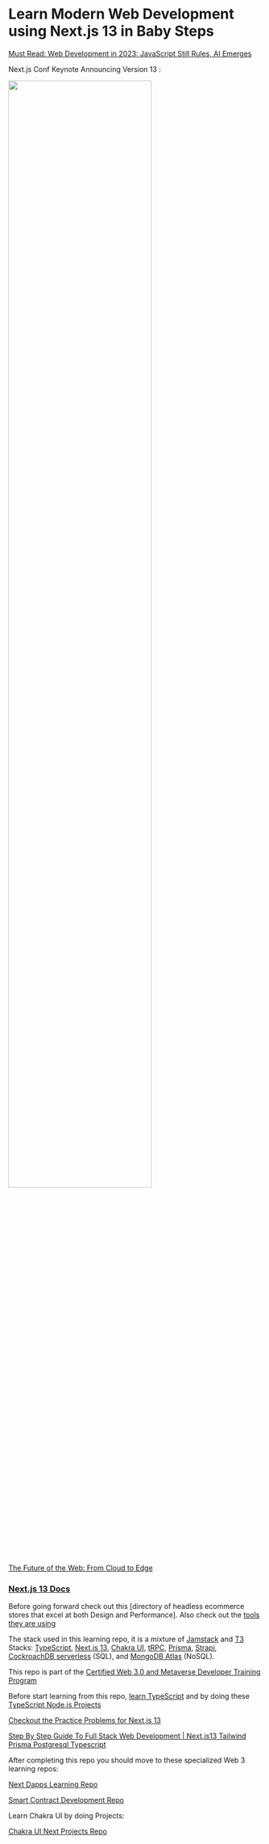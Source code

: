 # Learn Modern Web Development using Next.js 13 in Baby Steps

[Must Read: Web Development in 2023: JavaScript Still Rules, AI Emerges](https://thenewstack.io/web-development-in-2023-javascript-still-rules-ai-emerges/)

Next.js Conf Keynote Announcing Version 13 :

[<img src="next13.png" width="75%">](https://www.youtube.com/watch?v=NiknNI_0J48 "Keynote Next.js 13")

[The Future of the Web: From Cloud to Edge](https://www.youtube.com/watch?v=HlXLVb3QCvQ)

### [Next.js 13 Docs](https://nextjs.org/docs)

Before going forward check out this [directory of headless ecommerce stores that excel at both Design and Performance]. Also check out the [tools they are using](https://theheadlessclub.com/tools)

The stack used in this learning repo, it is a mixture of [Jamstack](https://jamstack.org/) and [T3](https://create.t3.gg/) Stacks:
[TypeScript](https://www.typescriptlang.org/),
[Next.js 13](https://nextjs.org/blog/next-13),
[Chakra UI](https://chakra-ui.com/),
[tRPC](https://trpc.io/),
[Prisma](https://www.prisma.io/),
[Strapi](https://strapi.io/),
[CockroachDB serverless](https://www.cockroachlabs.com/blog/announcing-cockroachdb-serverless/) (SQL), and [MongoDB Atlas](https://www.mongodb.com/atlas/database) (NoSQL).

This repo is part of the [Certified Web 3.0 and Metaverse Developer Training Program](https://www.panaverse.co/)

Before start learning from this repo, [learn TypeScript](https://github.com/panacloud-modern-global-apps/learn-typescript) and by doing these [TypeScript Node.js Projects](https://github.com/panacloud-modern-global-apps/chakra-nextjs-projects)

[Checkout the Practice Problems for Next.js 13](https://www.practiceprobs.com/problemsets/nextjs/dunder-mifflin/)

[Step By Step Guide To Full Stack Web Development | Next.js13 Tailwind Prisma Postgresql Typescript](https://www.youtube.com/watch?v=gxkwMm_j850)

After completing this repo you should move to these specialized Web 3 learning repos:

[Next Dapps Learning Repo](https://github.com/panacloud-modern-global-apps/dapps-nextjs)

[Smart Contract Development Repo](https://github.com/panacloud-modern-global-apps/defi-dapps-solidity-smart-contracts)

Learn Chakra UI by doing Projects:

[Chakra UI Next Projects Repo](https://github.com/panacloud-modern-global-apps/chakra-nextjs-projects)
